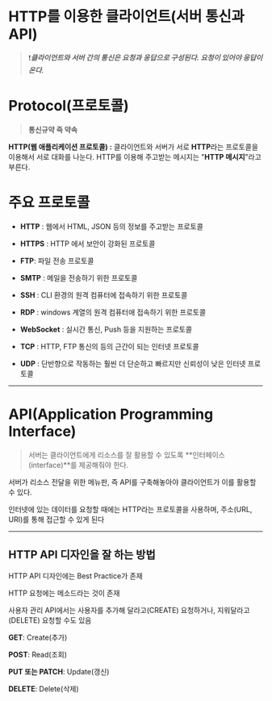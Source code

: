 # HTTP를 이용한 클라이언트(서버 통신과 API)

> ❗️***클라이언트와 서버 간의 통신은 요청과 응답으로 구성된다. 요청이 있어야 응답이 온다.***   

# Protocol(프로토콜)

> **통신규약 즉 약속**   

**HTTP(웹 애플리케이션 프로토콜) :** 클라이언트와 서버가 서로 **HTTP**라는 프로토콜을 이용해서 서로 대화를 나눈다. HTTP를 이용해 주고받는 메시지는 "**HTTP 메시지**"라고 부른다.   

# 주요 프로토콜

- **HTTP** : 웹에서 HTML, JSON 등의 정보를 주고받는 프로토콜

- **HTTPS** : HTTP 에서 보안이 강화된 프로토콜

- **FTP**: 파일 전송 프로토콜

- **SMTP** : 메일을 전송하기 위한 프로토콜

- **SSH** : CLI 환경의 원격 컴퓨터에 접속하기 위한 프로토콜

- **RDP** : windows 계열의 원격 컴퓨터애 접속하기 위한 프로토콜

- **WebSocket** : 실시간 통신, Push 등을 지원하는 프로토콜

- **TCP** : HTTP, FTP 통신의 등의 근간이 되는 인터넷 프로토콜

- **UDP** : 단반향으로 작동하는 훨씬 더 단순하고 빠르지만 신뢰성이 낮은 인터넷 프로토콜

***

# API(Application Programming Interface)

> 서버는 클라이언트에게 리소스를 잘 활용할 수 있도록 **인터페이스(interface)**를 제공해줘야 한다.

서버가 리소스 전달을 위한 메뉴판, 즉 API를 구축해놓아야 클라이언트가 이를 활용할 수 있다.

인터넷에 있는 데이터를 요청할 때에는 HTTP라는 프로토콜을 사용하며, 주소(URL, URI)를 통해 접근할 수 있게 된다

***

## HTTP API 디자인을 잘 하는 방법

HTTP API 디자인에는 Best Practice가 존재

HTTP 요청에는 메소드라는 것이 존재

사용자 관리 API에서는 사용자를 추가해 달라고(CREATE) 요청하거나, 지워달라고(DELETE) 요청할 수도 있음

**GET**: Create(추가)

**POST**: Read(조회)

**PUT 또는 PATCH**: Update(갱신)

**DELETE**: Delete(삭제)
